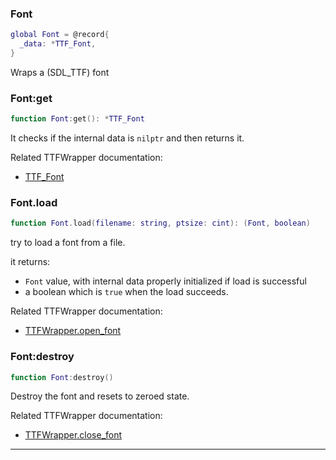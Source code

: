 ### Font

```lua
global Font = @record{
  _data: *TTF_Font,
}
```

Wraps a (SDL_TTF) font

### Font:get

```lua
function Font:get(): *TTF_Font
```

It checks if the internal data is `nilptr` and then returns it.

Related TTFWrapper documentation:
* [TTF_Font](https://libsdl.org/projects/SDL_ttf/docs/SDL_ttf_56.html#SEC56)

### Font.load

```lua
function Font.load(filename: string, ptsize: cint): (Font, boolean)
```

try to load a font from a file.

it returns:
* `Font` value, with internal data properly initialized if load is successful
* a boolean which is `true` when the load succeeds.

Related TTFWrapper documentation:
* [TTFWrapper.open_font](wrappers/ttf.md#ttfwrapperopen_font)

### Font:destroy

```lua
function Font:destroy()
```

Destroy the font and resets to zeroed state.

Related TTFWrapper documentation:
* [TTFWrapper.close_font](wrappers/ttf.md#ttfwrapperclose_font)

---
